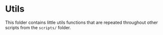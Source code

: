 # Utils

This folder contains little utils functions that are repeated throughout other scripts from the `scripts/` folder.
